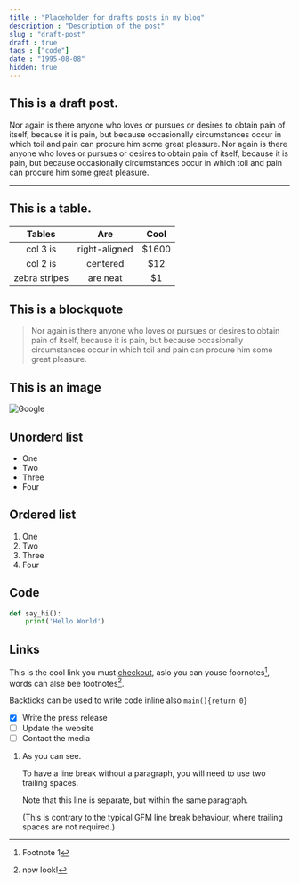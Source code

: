 ```yaml
---
title : "Placeholder for drafts posts in my blog"
description : "Description of the post"
slug : "draft-post"
draft : true
tags : ["code"]
date : "1995-08-08"
hidden: true
---
```


## This is a draft post.

Nor again is there anyone who loves or pursues or desires to obtain pain of itself, because it is pain, but because occasionally circumstances occur in which toil and pain can procure him some great pleasure. 
Nor again is there anyone who loves or pursues or desires to obtain pain of itself, because it is pain, but because occasionally circumstances occur in which toil and pain can procure him some great pleasure. 

*** 

## This is a table.


| Tables        | Are           | Cool  |
|:-------------:|:-------------:|:-----:|
| col 3 is      | right-aligned | $1600 |
| col 2 is      | centered      |   $12 |
| zebra stripes | are neat      |    $1 |


## This is a blockquote

>Nor again is there anyone who loves or pursues or desires to obtain pain of itself, because it is pain, but because occasionally circumstances occur in which toil and pain can procure him some great pleasure. 


## This is an image

![Google](https://www.google.com/images/branding/googlelogo/2x/googlelogo_color_92x30dp.png)

## Unorderd list 

- One
- Two
- Three
- Four

## Ordered list

1. One
2. Two
3. Three
4. Four

## Code

```python
def say_hi():
    print('Hello World')
```

## Links

This is the cool link you must [checkout](#), aslo you can youse foornotes[^1], words can alse bee footnotes[^see].

Backticks can be used to write code inline also `main(){return 0}`

- [x] Write the press release
- [ ] Update the website
- [ ] Contact the media

1. As you can see.


    To have a line break without a paragraph, you will need to use two trailing spaces.

    Note that this line is separate, but within the same paragraph.

    (This is contrary to the typical GFM line break behaviour, where trailing spaces are not required.)



[^1]: Footnote 1
[^see]: now look!